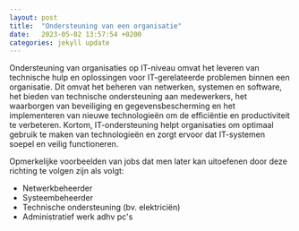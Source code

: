 ```yaml
---
layout: post
title:  "Ondersteuning van een organisatie"
date:   2023-05-02 13:57:54 +0200
categories: jekyll update
---
```


Ondersteuning van organisaties op IT-niveau omvat het leveren van technische hulp en oplossingen voor IT-gerelateerde problemen binnen een organisatie. Dit omvat het beheren van netwerken, systemen en software, het bieden van technische ondersteuning aan medewerkers, het waarborgen van beveiliging en gegevensbescherming en het implementeren van nieuwe technologieën om de efficiëntie en productiviteit te verbeteren. Kortom, IT-ondersteuning helpt organisaties om optimaal gebruik te maken van technologieën en zorgt ervoor dat IT-systemen soepel en veilig functioneren.

Opmerkelijke voorbeelden van jobs dat men later kan uitoefenen door deze richting te volgen zijn als volgt:

- Netwerkbeheerder
- Systeembeheerder
- Technische ondersteuning (bv. elektriciën)
- Administratief werk adhv pc's